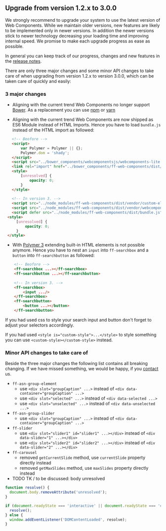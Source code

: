 ## Upgrade from version 1.2.x to 3.0.0
We strongly recommend to upgrade your system to use the latest version of Web Components. While we maintain older versions, new features are likely
to be implemented only in newer versions. In addition the newer versions stick to newer technology decreasing your
loading time and improving internal speed. We promise to make each upgrade progress as ease as possible.

In general you can keep track of our progress, changes and new features in the [release notes](https://github.com/FACT-Finder-Web-Components/ff-web-components/blob/master/CHANGELOG).

There are only three major changes and some minor API changes to take care of when upgrading from version 1.2.x to version 3.0.0,
which can be taken care of quickly and easily:

### 3 major changes
- Aligning with the current trend Web Components no longer support [Bower](https://bower.io/). As a replacement you can use
[npm](https://www.npmjs.com/) or [yarn](https://yarnpkg.com/lang/en/)

- Aligning with the current trend Web Components are now shipped as ES6 Module instead of HTML Imports.
Hence you have to load `bundle.js` instead of the HTML import as followed:
   
```html
   <!-- Beofore -->
   <script>
       var Polymer = Polymer || {};
       Polymer.dom = 'shady';
   </script>
   <script src="../bower_components/webcomponentsjs/webcomponents-lite.min.js"></script>
   <link rel="import" href="../bower_components/ff-web-components/dist/elements.build_with_dependencies.html">
   <style>
       [unresolved] {
           opacity: 0;
       }        
   </style>
     
   <!-- In version 3. -->
   <script src="../node_modules/ff-web-components/dist/vendor/custom-elements-es5-adapter.js"></script>
   <script src="../node_modules/ff-web-components/dist/vendor/webcomponents-loader.js"></script>
   <script defer src="../node_modules/ff-web-components/dist/bundle.js"></script>
 <style>
     [unresolved] {
         opacity: 0;
     }        
 </style>
```

- With [Polymer 3](https://www.polymer-project.org/3.0/docs/devguide/feature-overview) extending built-in HTML elements
is not possible anymore. Hence you have to nest an `input` into `ff-searchbox` and a `button` into `ff-searchbutton`
as followed:

```html
    <!-- Beofore -->
    <ff-searchbox ...></ff-searchbox>
    <ff-searchbutton ...></ff-searchbutton>
           
    <!-- In version 3. -->
    <ff-searchbox>
        <input .../>
    </ff-searchbox>
    <ff-searchbutton>
        <button ...></button>
    </ff-searchbutton>
```

If you had used css to style your search input and button don't forget to adjust your selectors accordingly.

If you had used `<style is="custom-style">...</style>` to style something you can use `<custom-style></custom-style>` instead.


### Minor API changes to take care of
Beside the three major changes the following list contains all breaking changing.
If we have missed something, we would be happy, if you [contact](contacts) us.

- `ff-asn-group-element`
    - use `<div slot="groupCaption" ...>` instead of `<div data-container="groupCaption" ...>`
    - use `<div slot="selected" ...>` instead of `<div data-selected ...>`
    - use `<div slot="unselected" ...>` instead of `<div data-unselected ...>`
- `ff-asn-group-slider`
    - use `<div slot="groupCaption" ...>` instead of `<div data-container="groupCaption" ...>`
- `ff-slider`
    - use `<div slot="slider1" id="slider1" ...></div>` instead of `<div data-slider="1" ...></div>`
    - use `<div slot="slider2" id="slider2" ...></div>` instead of `<div data-slider="2" ...></div>`
- `ff-carousel`
    - removed `getCurrentSlide` method, use `currentSlide` property directly instead
    - removed `getMaxSlides` method, use `maxSlides` property directly instead
- TODO TK / to be discussed: body unresolved
```js
function resolve() {
  document.body.removeAttribute('unresolved');
}

if (document.readyState === 'interactive' || document.readyState === 'complete') {
  resolve();
} else {
  window.addEventListener('DOMContentLoaded', resolve);
}
```
